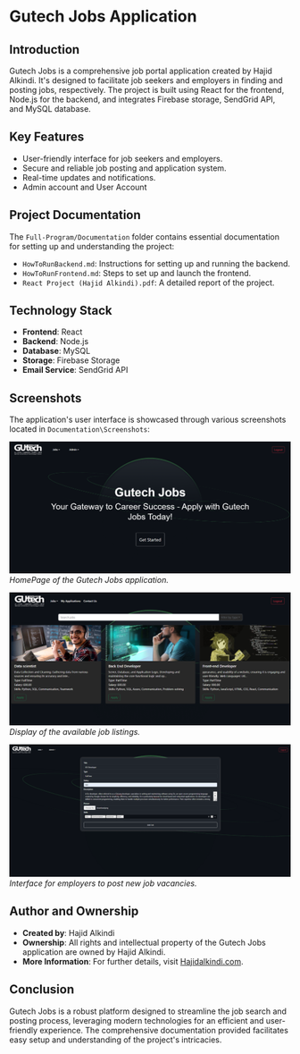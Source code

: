 # Gutech Jobs Application 

## Introduction
Gutech Jobs is a comprehensive job portal application created by Hajid Alkindi. It's designed to facilitate job seekers and employers in finding and posting jobs, respectively. The project is built using React for the frontend, Node.js for the backend, and integrates Firebase storage, SendGrid API, and MySQL database.

## Key Features
- User-friendly interface for job seekers and employers.
- Secure and reliable job posting and application system.
- Real-time updates and notifications.
- Admin account and User Account

## Project Documentation
The `Full-Program/Documentation` folder contains essential documentation for setting up and understanding the project:
- `HowToRunBackend.md`: Instructions for setting up and running the backend.
- `HowToRunFrontend.md`: Steps to set up and launch the frontend.
- `React Project (Hajid Alkindi).pdf`: A detailed report of the project.

## Technology Stack
- **Frontend**: React
- **Backend**: Node.js
- **Database**: MySQL
- **Storage**: Firebase Storage
- **Email Service**: SendGrid API

## Screenshots
The application's user interface is showcased through various screenshots located in `Documentation\Screenshots`:

![HomePage](Full-Program/Documentation/Screenshots/HomePage.png)
*HomePage of the Gutech Jobs application.*

![JobsPage](Full-Program/Documentation/Screenshots/JobsPage.png)
*Display of the available job listings.*

![NewJobPage](Full-Program/Documentation/Screenshots/NewJobPage.png)
*Interface for employers to post new job vacancies.*

## Author and Ownership
- **Created by**: Hajid Alkindi
- **Ownership**: All rights and intellectual property of the Gutech Jobs application are owned by Hajid Alkindi.
- **More Information**: For further details, visit [Hajidalkindi.com](http://Hajidalkindi.com).

## Conclusion
Gutech Jobs is a robust platform designed to streamline the job search and posting process, leveraging modern technologies for an efficient and user-friendly experience. The comprehensive documentation provided facilitates easy setup and understanding of the project's intricacies.
